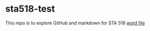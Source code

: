 # sta518-test
This repo is to explore GitHub and markdown for STA 518
[word file](activity0101.docx)
